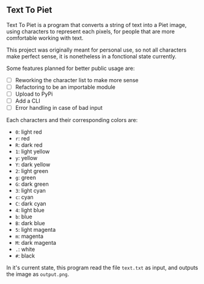 ## Text To Piet
Text To Piet is a program that converts a string of text into a Piet image, using characters to represent each pixels, for people that are more comfortable working with text.

This project was originally meant for personal use, so not all characters make perfect sense, it is nonetheless in a fonctional state currently.


Some features planned for better public usage are:
- [ ] Reworking the character list to make more sense
- [ ] Refactoring to be an importable module
- [ ] Upload to PyPi
- [ ] Add a CLI
- [ ] Error handling in case of bad input

Each characters and their corresponding colors are:
- `0`: light red
- `r`: red
- `R`: dark red
- `1`: light yellow
- `y`: yellow
- `Y`: dark yellow
- `2`: light green
- `g`: green
- `G`: dark green
- `3`: light cyan
- `c`: cyan
- `C`: dark cyan
- `4`: light blue
- `b`: blue
- `B`: dark blue
- `5`: light magenta
- `m`: magenta
- `M`: dark magenta
- `.`: white
- `#`: black

In it's current state, this program read the file `text.txt` as input, and outputs the image as `output.png`.
